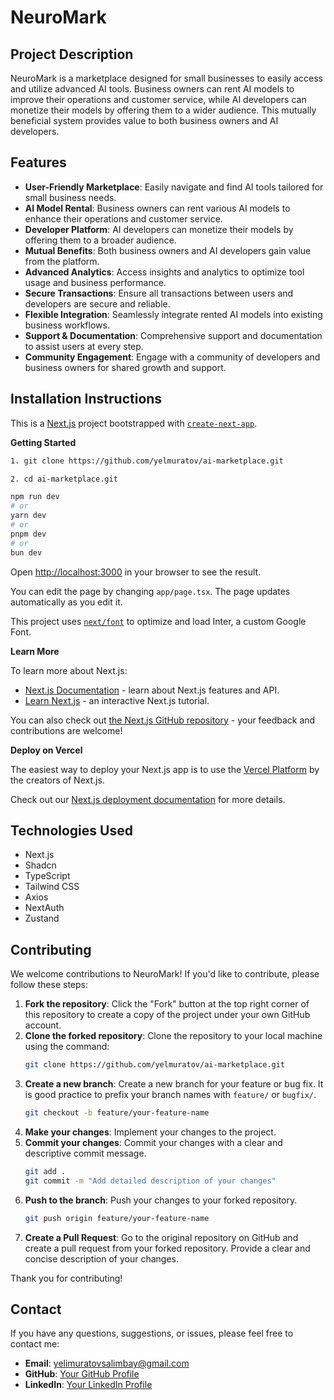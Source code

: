 # NeuroMark

## Project Description

NeuroMark is a marketplace designed for small businesses to easily access and utilize advanced AI tools. Business owners can rent AI models to improve their operations and customer service, while AI developers can monetize their models by offering them to a wider audience. This mutually beneficial system provides value to both business owners and AI developers.

## Features

- **User-Friendly Marketplace**: Easily navigate and find AI tools tailored for small business needs.
- **AI Model Rental**: Business owners can rent various AI models to enhance their operations and customer service.
- **Developer Platform**: AI developers can monetize their models by offering them to a broader audience.
- **Mutual Benefits**: Both business owners and AI developers gain value from the platform.
- **Advanced Analytics**: Access insights and analytics to optimize tool usage and business performance.
- **Secure Transactions**: Ensure all transactions between users and developers are secure and reliable.
- **Flexible Integration**: Seamlessly integrate rented AI models into existing business workflows.
- **Support & Documentation**: Comprehensive support and documentation to assist users at every step.
- **Community Engagement**: Engage with a community of developers and business owners for shared growth and support.

## Installation Instructions

This is a [Next.js](https://nextjs.org/) project bootstrapped with [`create-next-app`](https://github.com/vercel/next.js/tree/canary/packages/create-next-app).

**Getting Started**

```bash
1. git clone https://github.com/yelmuratov/ai-marketplace.git

2. cd ai-marketplace.git

npm run dev
# or
yarn dev
# or
pnpm dev
# or
bun dev
```

Open [http://localhost:3000](http://localhost:3000/) in your browser to see the result.

You can edit the page by changing `app/page.tsx`. The page updates automatically as you edit it.

This project uses [`next/font`](https://nextjs.org/docs/basic-features/font-optimization) to optimize and load Inter, a custom Google Font.

**Learn More**

To learn more about Next.js:

- [Next.js Documentation](https://nextjs.org/docs) - learn about Next.js features and API.
- [Learn Next.js](https://nextjs.org/learn) - an interactive Next.js tutorial.

You can also check out [the Next.js GitHub repository](https://github.com/vercel/next.js/) - your feedback and contributions are welcome!

**Deploy on Vercel**

The easiest way to deploy your Next.js app is to use the [Vercel Platform](https://vercel.com/new?utm_medium=default-template&filter=next.js&utm_source=create-next-app&utm_campaign=create-next-app-readme) by the creators of Next.js.

Check out our [Next.js deployment documentation](https://nextjs.org/docs/deployment) for more details.

## Technologies Used

- Next.js
- Shadcn
- TypeScript
- Tailwind CSS
- Axios
- NextAuth
- Zustand

## Contributing

We welcome contributions to NeuroMark! If you'd like to contribute, please follow these steps:

1. **Fork the repository**: Click the "Fork" button at the top right corner of this repository to create a copy of the project under your own GitHub account.
2. **Clone the forked repository**: Clone the repository to your local machine using the command:
    ```bash
    git clone https://github.com/yelmuratov/ai-marketplace.git
    ```
3. **Create a new branch**: Create a new branch for your feature or bug fix. It is good practice to prefix your branch names with `feature/` or `bugfix/`.
    ```bash
    git checkout -b feature/your-feature-name
    ```
4. **Make your changes**: Implement your changes to the project.
5. **Commit your changes**: Commit your changes with a clear and descriptive commit message.
    ```bash
    git add .
    git commit -m "Add detailed description of your changes"
    ```
6. **Push to the branch**: Push your changes to your forked repository.
    ```bash
    git push origin feature/your-feature-name
    ```
7. **Create a Pull Request**: Go to the original repository on GitHub and create a pull request from your forked repository. Provide a clear and concise description of your changes.

Thank you for contributing!

## Contact

If you have any questions, suggestions, or issues, please feel free to contact me:

- **Email**: [yelimuratovsalimbay@gmail.com](mailto:yelimuratovsalimbay@gmail.com)
- **GitHub**: [Your GitHub Profile](https://github.com/yelmuratov)
- **LinkedIn**: [Your LinkedIn Profile](https://www.linkedin.com/in/salimbayelmuratov/)
